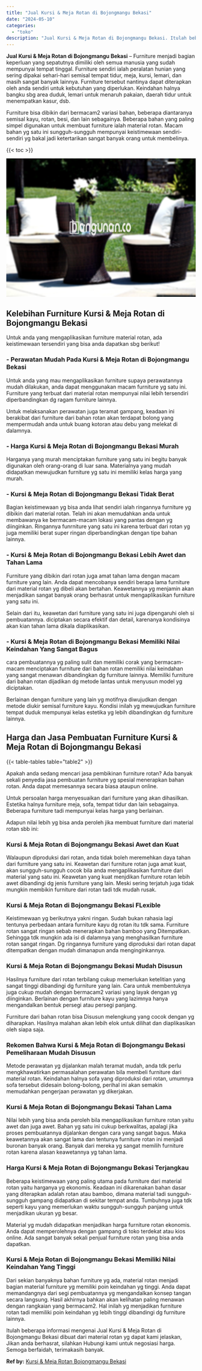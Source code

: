 ```yaml
---
title: "Jual Kursi & Meja Rotan di Bojongmangu Bekasi"
date: "2024-05-10"
categories: 
  - "toko"
description: "Jual Kursi & Meja Rotan di Bojongmangu Bekasi. Itulah beberapa informasi mengenai Jual Kursi & Meja Rotan di Bojongmangu Bekasi dibuat dari material rotan yg..."
---
```


**Jual Kursi & Meja Rotan di Bojongmangu Bekasi** – Furniture menjadi bagian keperluan yang sepatutnya dimiliki oleh semua manusia yang sudah mempunyai tempat tinggal. Furniture sendiri ialah peralatan hunian yang sering dipakai sehari-hari semisal tempat tidur, meja, kursi, lemari, dan masih sangat banyak lainnya. Furniture tersebut nantinya dapat diterapkan oleh anda sendiri untuk kebutuhan yang diperlukan. Keindahan halnya bangku sbg area duduk, lemari untuk menaruh pakaian, daerah tidur untuk menempatkan kasur, dsb.

Furniture bisa dibikin dari bermacam2 variasi bahan, beberapa diantaranya semisal kayu, rotan, besi, dan lain sebagainya. Beberapa bahan yang paling simpel digunakan untuk membuat furniture ialah material rotan. Macam bahan yg satu ini sungguh-sungguh mempunyai keistimewaan sendiri-sendiri yg bakal jadi ketertarikan sangat banyak orang untuk membelinya.

{{< toc >}}

![Jual Kursi & Meja Rotan di Bojongmangu Bekasi](/images/kursi-meja-rotan-murah41.png)

## Kelebihan Furniture Kursi & Meja Rotan di Bojongmangu Bekasi

Untuk anda yang mengaplikasikan furniture material rotan, ada keistimewaan tersendiri yang bisa anda dapatkan sbg berikut!

### \- Perawatan Mudah Pada Kursi & Meja Rotan di Bojongmangu Bekasi

Untuk anda yang mau mengaplikasikan furniture supaya perawatannya mudah dilakukan, anda dapat menggunakan macam furniture yg satu ini. Furniture yang terbuat dari material rotan mempunyai nilai lebih tersendiri diperbandingkan dg ragam furniture lainnya.

Untuk melaksanakan perawatan juga teramat gampang, keadaan ini berakibat dari furniture dari bahan rotan akan terdapat bolong yang mempermudah anda untuk buang kotoran atau debu yang melekat di dalamnya.

### \- Harga Kursi & Meja Rotan di Bojongmangu Bekasi Murah

Harganya yang murah menciptakan furniture yang satu ini begitu banyak digunakan oleh orang-orang di luar sana. Materialnya yang mudah didapatkan mewujudkan furniture yg satu ini memiliki kelas harga yang murah.

### \- Kursi & Meja Rotan di Bojongmangu Bekasi Tidak Berat

Bagian keistimewaan yg bisa anda lihat sendiri ialah ringannya furniture yg dibikin dari material rotan. Telah ini akan memudahkan anda untuk membawanya ke bermacam-macam lokasi yang pantas dengan yg diinginkan. Ringannya funrniture yang satu ini karena terbuat dari rotan yg juga memiliki berat super ringan diperbandingkan dengan tipe bahan lainnya.

### \- Kursi & Meja Rotan di Bojongmangu Bekasi Lebih Awet dan Tahan Lama

Furniture yang dibikin dari rotan juga amat tahan lama dengan macam furniture yang lain. Anda dapat mencobanya sendiri berapa lama furniture dari material rotan yg dibeli akan bertahan. Keawetannya yg menjamin akan menjadikan sangat banyak orang berhasrat untuk mengaplikasikan furniture yang satu ini.

Selain dari itu, keawetan dari furniture yang satu ini juga dipengaruhi oleh si pembuatannya. diciptakan secara efektif dan detail, karenanya kondisinya akan kian tahan lama dikala diaplikasikan.

### \- Kursi & Meja Rotan di Bojongmangu Bekasi Memiliki Nilai Keindahan Yang Sangat Bagus

cara pembuatannya yg paling sulit dan memiliki corak yang bermacam-macam menciptakan furniture dari bahan rotan memiliki nilai keindahan yang sangat menawan dibandingkan dg furniture lainnya. Memiliki furniture dari bahan rotan dijadikan dg metode lantas untuk menyusun model yg diciptakan.

Berlainan dengan furniture yang lain yg motifnya diwujudkan dengan metode diukir semisal furniture kayu. Kondisi inilah yg mewujudkan furniture tempat duduk mempunyai kelas estetika yg lebih dibandingkan dg furniture lainnya.

## Harga dan Jasa Pembuatan Furniture Kursi & Meja Rotan di Bojongmangu Bekasi

{{< table-tables table="table2" >}}

Apakah anda sedang mencari jasa pembikinan furniture rotan? Ada banyak sekali penyedia jasa pembuatan furniture yg spesial menerapkan bahan rotan. Anda dapat memesannya secara biasa ataupun online.

Untuk persoalan harga menyesuaikan dari furniture yang akan dihasilkan. Estetika halnya furniture meja, sofa, tempat tidur dan lain sebagainya. Beberapa furniture tadi mempunyai kelas harga yang berlainan.

Adapun nilai lebih yg bisa anda peroleh jika membuat furniture dari material rotan sbb ini:

### Kursi & Meja Rotan di Bojongmangu Bekasi Awet dan Kuat

Walaupun diproduksi dari rotan, anda tidak boleh meremehkan daya tahan dari furniture yang satu ini. Keawetan dari furniture rotan juga amat kuat, akan sungguh-sungguh cocok bila anda mengaplikasikan furniture dari material yang satu ini. Keawetan yang kuat menjdikan furniture rotan lebih awet dibandingi dg jenis furniture yang lain. Meski sering terjatuh juga tidak mungkin membikin furniture dari rotan tadi tdk mudah rusak.

### Kursi & Meja Rotan di Bojongmangu Bekasi FLexible

Keistimewaan yg berikutnya yakni ringan. Sudah bukan rahasia lagi tentunya perbedaan antara furniture kayu dg rotan itu tdk sama. Furniture rotan sangat ringan sebab menerapkan bahan bamboo yang Ditempatkan. Sehingga tdk mungkin ada isi di dalamnya yang menghasilkan furniture rotan sangat ringan. Dg ringannya furniture yang diproduksi dari rotan dapat ditempatkan dengan mudah dimanapun anda menginginkannya.

### Kursi & Meja Rotan di Bojongmangu Bekasi Mudah Disusun

Hasilnya furniture dari rotan terbilang cukup memerlukan ketelitian yang sangat tinggi dibandingi dg furniture yang lain. Cara untuk membentuknya juga cukup mudah dengan bermacam2 variasi yang layak dengan yg diinginkan. Berlainan dengan furniture kayu yang lazimnya hanya mengandalkan bentuk persegi atau persegi panjang.

Furniture dari bahan rotan bisa Disusun melengkung yang cocok dengan yg diharapkan. Hasilnya malahan akan lebih elok untuk dilihat dan diaplikasikan oleh siapa saja.

### Rekomen Bahwa Kursi & Meja Rotan di Bojongmangu Bekasi Pemeliharaan Mudah Disusun

Metode perawatan yg dijalankan malah teramat mudah, anda tdk perlu mengkhawatirkan permasalahan perawatan bila membeli furniture dari material rotan. Keindahan halnya sofa yang diproduksi dari rotan, umumnya sofa tersebut didesain bolong-bolong, perihal ini akan semakin memudahkan pengerjaan perawatan yg dikerjakan.

### Kursi & Meja Rotan di Bojongmangu Bekasi Tahan Lama

Nilai lebih yang bisa anda peroleh bila mengaplikasikan furniture rotan yaitu awet dan juga awet. Bahan yg satu ini cukup berkwalitas, apalagi jika proses pembuatannya dijalankan dengan cara yang sangat bagus. Maka keawetannya akan sangat lama dan tentunya furniture rotan ini menjadi buronan banyak orang. Banyak dari mereka yg sangat memilih furniture rotan karena alasan keawetannya yg tahan lama.

### Harga Kursi & Meja Rotan di Bojongmangu Bekasi Terjangkau

Beberapa keistimewaan yang paling utama pada furniture dari material rotan yaitu harganya yg ekonomis. Keadaan ini dikarenakan bahan dasar yang diterapkan adalah rotan atau bamboo, dimana material tadi sungguh-sungguh gampang didapatkan di sekitar tempat anda. Tumbuhnya juga tdk seperti kayu yang memerlukan waktu sungguh-sungguh panjang untuk menjadikan ukuran yg besar.

Material yg mudah didapatkan menjadikan harga furniture rotan ekonomis. Anda dapat memperolehnya dengan gampang di toko terdekat atau kios online. Ada sangat banyak sekali penjual furniture rotan yang bisa anda dapatkan.

### Kursi & Meja Rotan di Bojongmangu Bekasi Memiliki Nilai Keindahan Yang Tinggi

Dari sekian banyaknya bahan furniture yg ada, material rotan menjadi bagian material furniture yg memiliki poin keindahan yg tinggi. Anda dapat memandangnya dari segi pembuatannya yg mengandalkan konsep tangan secara langsung. Hasil akhirnya bahkan akan kelihatan paling menawan dengan rangkaian yang bermacam2. Hal inilah yg menjadikan furniture rotan tadi memiliki poin keindahan yg lebih tinggi dibandingi dg furniture lainnya.

Itulah beberapa informasi mengenai Jual Kursi & Meja Rotan di Bojongmangu Bekasi dibuat dari material rotan yg dapat kami jelaskan, Jikan anda berhasrat, silahkan Hubungi kami untuk negosiasi harga. Semoga berfaidah, terimakasih banyak.

**Ref by:** [Kursi & Meja Rotan Bojongmangu Bekasi](https://id.wikipedia.org/wiki/Kursi)
